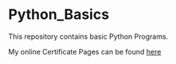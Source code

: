 # Python_Basics
This repository contains basic Python Programs.

My online Certificate Pages can be found [here](https://github.com/BharathSN/Online-courses-with-Certificates)
